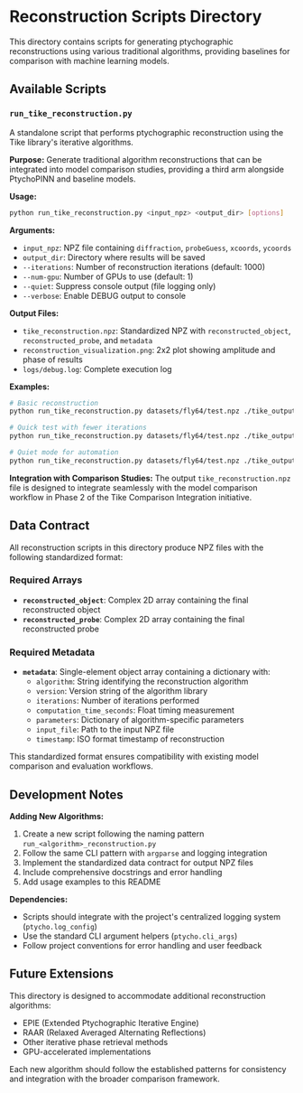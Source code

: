 # Reconstruction Scripts Directory

This directory contains scripts for generating ptychographic reconstructions using various traditional algorithms, providing baselines for comparison with machine learning models.

## Available Scripts

### `run_tike_reconstruction.py`

A standalone script that performs ptychographic reconstruction using the Tike library's iterative algorithms.

**Purpose:** Generate traditional algorithm reconstructions that can be integrated into model comparison studies, providing a third arm alongside PtychoPINN and baseline models.

**Usage:**
```bash
python run_tike_reconstruction.py <input_npz> <output_dir> [options]
```

**Arguments:**
- `input_npz`: NPZ file containing `diffraction`, `probeGuess`, `xcoords`, `ycoords`
- `output_dir`: Directory where results will be saved
- `--iterations`: Number of reconstruction iterations (default: 1000)
- `--num-gpu`: Number of GPUs to use (default: 1)
- `--quiet`: Suppress console output (file logging only)
- `--verbose`: Enable DEBUG output to console

**Output Files:**
- `tike_reconstruction.npz`: Standardized NPZ with `reconstructed_object`, `reconstructed_probe`, and `metadata`
- `reconstruction_visualization.png`: 2x2 plot showing amplitude and phase of results
- `logs/debug.log`: Complete execution log

**Examples:**
```bash
# Basic reconstruction
python run_tike_reconstruction.py datasets/fly64/test.npz ./tike_output

# Quick test with fewer iterations
python run_tike_reconstruction.py datasets/fly64/test.npz ./tike_output --iterations 50

# Quiet mode for automation
python run_tike_reconstruction.py datasets/fly64/test.npz ./tike_output --quiet
```

**Integration with Comparison Studies:**
The output `tike_reconstruction.npz` file is designed to integrate seamlessly with the model comparison workflow in Phase 2 of the Tike Comparison Integration initiative.

## Data Contract

All reconstruction scripts in this directory produce NPZ files with the following standardized format:

### Required Arrays
- **`reconstructed_object`**: Complex 2D array containing the final reconstructed object
- **`reconstructed_probe`**: Complex 2D array containing the final reconstructed probe

### Required Metadata
- **`metadata`**: Single-element object array containing a dictionary with:
  - `algorithm`: String identifying the reconstruction algorithm
  - `version`: Version string of the algorithm library
  - `iterations`: Number of iterations performed
  - `computation_time_seconds`: Float timing measurement
  - `parameters`: Dictionary of algorithm-specific parameters
  - `input_file`: Path to the input NPZ file
  - `timestamp`: ISO format timestamp of reconstruction

This standardized format ensures compatibility with existing model comparison and evaluation workflows.

## Development Notes

**Adding New Algorithms:**
1. Create a new script following the naming pattern `run_<algorithm>_reconstruction.py`
2. Follow the same CLI pattern with `argparse` and logging integration
3. Implement the standardized data contract for output NPZ files
4. Include comprehensive docstrings and error handling
5. Add usage examples to this README

**Dependencies:**
- Scripts should integrate with the project's centralized logging system (`ptycho.log_config`)
- Use the standard CLI argument helpers (`ptycho.cli_args`)
- Follow project conventions for error handling and user feedback

## Future Extensions

This directory is designed to accommodate additional reconstruction algorithms:
- EPIE (Extended Ptychographic Iterative Engine)
- RAAR (Relaxed Averaged Alternating Reflections)  
- Other iterative phase retrieval methods
- GPU-accelerated implementations

Each new algorithm should follow the established patterns for consistency and integration with the broader comparison framework.